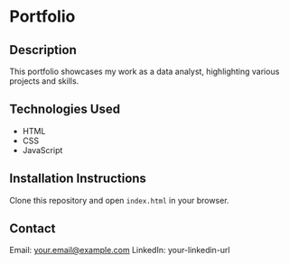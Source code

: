 # Portfolio

## Description
This portfolio showcases my work as a data analyst, highlighting various projects and skills.

## Technologies Used
- HTML
- CSS
- JavaScript

## Installation Instructions
Clone this repository and open `index.html` in your browser.

## Contact
Email: your.email@example.com
LinkedIn: your-linkedin-url
